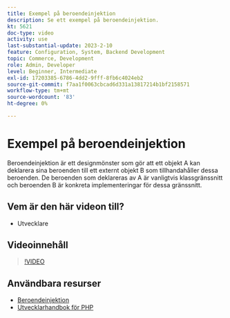 ```yaml
---
title: Exempel på beroendeinjektion
description: Se ett exempel på beroendeinjektion.
kt: 5621
doc-type: video
activity: use
last-substantial-update: 2023-2-10
feature: Configuration, System, Backend Development
topic: Commerce, Development
role: Admin, Developer
level: Beginner, Intermediate
exl-id: 17203385-6786-4dd2-9fff-8fb6c4024eb2
source-git-commit: f7aa1f0063cbcad6d331a13817214b1bf2158571
workflow-type: tm+mt
source-wordcount: '83'
ht-degree: 0%

---
```


# Exempel på beroendeinjektion

Beroendeinjektion är ett designmönster som gör att ett objekt A kan deklarera sina beroenden till ett externt objekt B som tillhandahåller dessa beroenden. De beroenden som deklareras av A är vanligtvis klassgränssnitt och beroenden B är konkreta implementeringar för dessa gränssnitt.

## Vem är den här videon till?

- Utvecklare

## Videoinnehåll

>[!VIDEO](https://video.tv.adobe.com/v/35799?quality=12&learn=on)

## Användbara resurser

- [Beroendeinjektion](https://developer.adobe.com/commerce/php/development/components/dependency-injection/)
- [Utvecklarhandbok för PHP](https://developer.adobe.com/commerce/php/development/)
